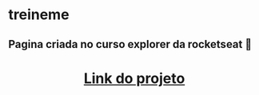 ﻿# treineme

## Pagina criada no curso explorer da rocketseat 🚀

<h1 align="center">
    <a href="https://treineme.vercel.app/" target="_blank">Link do projeto</a>
</h1>
